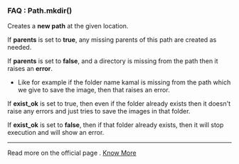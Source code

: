 ### FAQ : Path.mkdir()

Creates a **new path** at the given location.

If **parents** is set to **true**, any missing parents of this path are created as needed.

If **parents** is set to **false**, and a directory is missing from the path then it raises an **error**.

- Like for example if the folder name kamal is missing from the path which we give to save the image, then that raises an error.

If **exist_ok** is set to true, then even if the folder already exists then it doesn't raise any errors and just tries to save the images in that folder.

If **exist_ok** is set to **false**, then if that folder already exists, then it will stop execution and will show an error.

---

Read more on the official page . [Know More](https://docs.python.org/3/library/pathlib.html#methods-and-properties)
